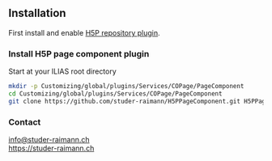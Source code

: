 ## Installation

First install and enable [H5P repository plugin](https://github.com/studer-raimann/H5P).

### Install H5P page component plugin

Start at your ILIAS root directory 
```bash
mkdir -p Customizing/global/plugins/Services/COPage/PageComponent
cd Customizing/global/plugins/Services/COPage/PageComponent
git clone https://github.com/studer-raimann/H5PPageComponent.git H5PPageComponent
```

### Contact
info@studer-raimann.ch  
https://studer-raimann.ch  
